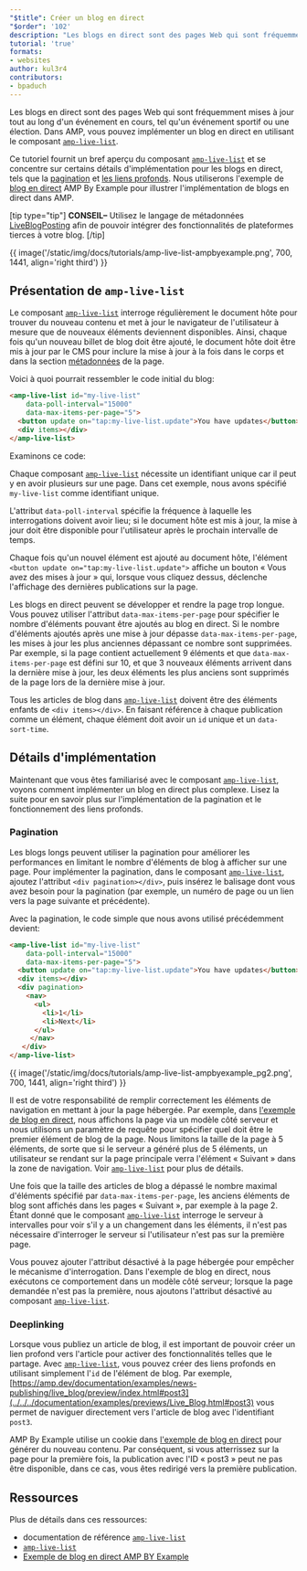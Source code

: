 ```yaml
---
"$title": Créer un blog en direct
"$order": '102'
description: "Les blogs en direct sont des pages Web qui sont fréquemment mises à jour tout au long d'un événement en cours, tel qu'un événement sportif ou une élection. Dans AMP, vous pouvez implémenter un blog en direct en utilisant ..."
tutorial: 'true'
formats:
- websites
author: kul3r4
contributors:
- bpaduch
---
```


Les blogs en direct sont des pages Web qui sont fréquemment mises à jour tout au long d'un événement en cours, tel qu'un événement sportif ou une élection. Dans AMP, vous pouvez implémenter un blog en direct en utilisant le composant [`amp-live-list`](../../../documentation/components/reference/amp-live-list.md).

Ce tutoriel fournit un bref aperçu du composant [`amp-live-list`](../../../documentation/components/reference/amp-live-list.md) et se concentre sur certains détails d'implémentation pour les blogs en direct, tels que la [pagination](#pagination) et [les liens profonds](#deeplinking). Nous utiliserons l'exemple de [blog en direct](live_blog.md) AMP By Example pour illustrer l'implémentation de blogs en direct dans AMP.

[tip type="tip"] **CONSEIL–** Utilisez le langage de métadonnées [LiveBlogPosting](http://schema.org/LiveBlogPosting) afin de pouvoir intégrer des fonctionnalités de plateformes tierces à votre blog. [/tip]

{{ image('/static/img/docs/tutorials/amp-live-list-ampbyexample.png', 700, 1441, align='right third') }}

## Présentation de `amp-live-list`

Le composant [`amp-live-list`](../../../documentation/components/reference/amp-live-list.md) interroge régulièrement le document hôte pour trouver du nouveau contenu et met à jour le navigateur de l'utilisateur à mesure que de nouveaux éléments deviennent disponibles. Ainsi, chaque fois qu'un nouveau billet de blog doit être ajouté, le document hôte doit être mis à jour par le CMS pour inclure la mise à jour à la fois dans le corps et dans la section [métadonnées](../../../documentation/examples/documentation/Live_Blog.html#metadata) de la page.

Voici à quoi pourrait ressembler le code initial du blog:

```html
<amp-live-list id="my-live-list"
    data-poll-interval="15000"
    data-max-items-per-page="5">
  <button update on="tap:my-live-list.update">You have updates</button>
  <div items></div>
</amp-live-list>
```

Examinons ce code:

Chaque composant [`amp-live-list`](../../../documentation/components/reference/amp-live-list.md) nécessite un identifiant unique car il peut y en avoir plusieurs sur une page. Dans cet exemple, nous avons spécifié `my-live-list` comme identifiant unique.

L'attribut `data-poll-interval` spécifie la fréquence à laquelle les interrogations doivent avoir lieu; si le document hôte est mis à jour, la mise à jour doit être disponible pour l'utilisateur après le prochain intervalle de temps.

Chaque fois qu'un nouvel élément est ajouté au document hôte, l'élément `<button update on="tap:my-live-list.update">` affiche un bouton « Vous avez des mises à jour » qui, lorsque vous cliquez dessus, déclenche l'affichage des dernières publications sur la page.

Les blogs en direct peuvent se développer et rendre la page trop longue. Vous pouvez utiliser l'attribut `data-max-items-per-page` pour spécifier le nombre d'éléments pouvant être ajoutés au blog en direct. Si le nombre d'éléments ajoutés après une mise à jour dépasse `data-max-items-per-page`, les mises à jour les plus anciennes dépassant ce nombre sont supprimées. Par exemple, si la page contient actuellement 9 éléments et que `data-max-items-per-page` est défini sur 10, et que 3 nouveaux éléments arrivent dans la dernière mise à jour, les deux éléments les plus anciens sont supprimés de la page lors de la dernière mise à jour.

Tous les articles de blog dans [`amp-live-list`](../../../documentation/components/reference/amp-live-list.md) doivent être des éléments enfants de `<div items></div>`. En faisant référence à chaque publication comme un élément, chaque élément doit avoir un `id` unique et un `data-sort-time`.

## Détails d'implémentation

Maintenant que vous êtes familiarisé avec le composant [`amp-live-list`](../../../documentation/components/reference/amp-live-list.md), voyons comment implémenter un blog en direct plus complexe. Lisez la suite pour en savoir plus sur l'implémentation de la pagination et le fonctionnement des liens profonds.

### Pagination <a name="pagination"></a>

Les blogs longs peuvent utiliser la pagination pour améliorer les performances en limitant le nombre d'éléments de blog à afficher sur une page. Pour implémenter la pagination, dans le composant [`amp-live-list`](../../../documentation/components/reference/amp-live-list.md), ajoutez l'attribut `<div pagination></div>`, puis insérez le balisage dont vous avez besoin pour la pagination (par exemple, un numéro de page ou un lien vers la page suivante et précédente).

Avec la pagination, le code simple que nous avons utilisé précédemment devient:

```html
<amp-live-list id="my-live-list"
    data-poll-interval="15000"
    data-max-items-per-page="5">
  <button update on="tap:my-live-list.update">You have updates</button>
  <div items></div>
  <div pagination>
    <nav>
      <ul>
        <li>1</li>
        <li>Next</li>
      </ul>
     </nav>
   </div>
</amp-live-list>
```

{{ image('/static/img/docs/tutorials/amp-live-list-ampbyexample_pg2.png', 700, 1441, align='right third') }}

Il est de votre responsabilité de remplir correctement les éléments de navigation en mettant à jour la page hébergée. Par exemple, dans [l'exemple de blog en direct](live_blog.md), nous affichons la page via un modèle côté serveur et nous utilisons un paramètre de requête pour spécifier quel doit être le premier élément de blog de la page. Nous limitons la taille de la page à 5 éléments, de sorte que si le serveur a généré plus de 5 éléments, un utilisateur se rendant sur la page principale verra l'élément « Suivant » dans la zone de navigation. Voir [`amp-live-list`](../../../documentation/components/reference/amp-live-list.md) pour plus de détails.

Une fois que la taille des articles de blog a dépassé le nombre maximal d'éléments spécifié par `data-max-items-per-page`, les anciens éléments de blog sont affichés dans les pages « Suivant », par exemple à la page 2. Étant donné que le composant [`amp-live-list`](../../../documentation/components/reference/amp-live-list.md) interroge le serveur à intervalles pour voir s'il y a un changement dans les éléments, il n'est pas nécessaire d'interroger le serveur si l'utilisateur n'est pas sur la première page.

Vous pouvez ajouter l'attribut désactivé à la page hébergée pour empêcher le mécanisme d'interrogation. Dans l'exemple de blog en direct, nous exécutons ce comportement dans un modèle côté serveur; lorsque la page demandée n'est pas la première, nous ajoutons l'attribut désactivé au composant [`amp-live-list`](../../../documentation/components/reference/amp-live-list.md).

### Deeplinking <a name="deeplinking"></a>

Lorsque vous publiez un article de blog, il est important de pouvoir créer un lien profond vers l'article pour activer des fonctionnalités telles que le partage. Avec [`amp-live-list`](../../../documentation/components/reference/amp-live-list.md), vous pouvez créer des liens profonds en utilisant simplement l'`id` de l'élément de blog. Par exemple, [https://amp.dev/documentation/examples/news-publishing/live_blog/preview/index.html#post3](../../../documentation/examples/previews/Live_Blog.html#post3) vous permet de naviguer directement vers l'article de blog avec l'identifiant `post3`.

AMP By Example utilise un cookie dans [l'exemple de blog en direct](live_blog.md) pour générer du nouveau contenu. Par conséquent, si vous atterrissez sur la page pour la première fois, la publication avec l'ID « post3 » peut ne pas être disponible, dans ce cas, vous êtes redirigé vers la première publication.

## Ressources

Plus de détails dans ces ressources:

- documentation de référence [`amp-live-list`](../../../documentation/components/reference/amp-live-list.md)
- [`amp-live-list`](../../../documentation/components/reference/amp-live-list.md)
- [Exemple de blog en direct AMP BY Example](live_blog.md)

